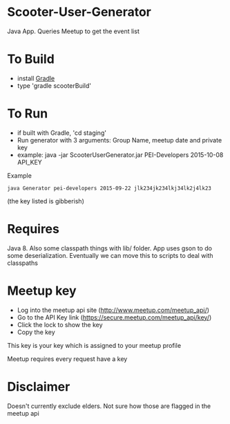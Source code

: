 # Scooter-User-Generator
Java App. Queries Meetup to get the event list

# To Build
* install [Gradle](http://gradle.org/gradle-download/)
* type 'gradle scooterBuild'

# To Run
* if built with Gradle, 'cd staging'
* Run generator with 3 arguments: Group Name, meetup date and private key
* example: java -jar ScooterUserGenerator.jar PEI-Developers 2015-10-08 API_KEY 

Example 
```Batchfile
java Generator pei-developers 2015-09-22 jlk234jk234lkj34lk2j4lk23
```
(the key listed is gibberish)

# Requires
Java 8. 
Also some classpath things with lib/ folder. App uses gson to do some deserialization. Eventually we 
can move this to scripts to deal with classpaths 

# Meetup key
* Log into the meetup api site (http://www.meetup.com/meetup_api/)
* Go to the API Key link (https://secure.meetup.com/meetup_api/key/)
* Click the lock to show the key
* Copy the key

This key is your key which is assigned to your meetup profile

Meetup requires every request have a key

# Disclaimer
Doesn't currently exclude elders. Not sure how those are flagged in the meetup api
